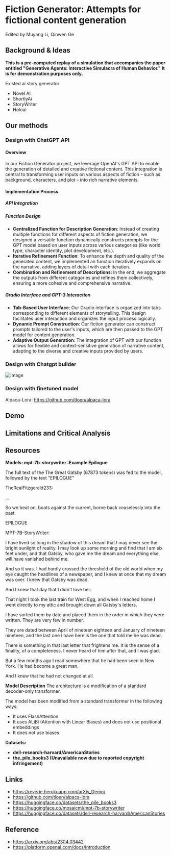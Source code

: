 # Fiction Generator: Attempts for fictional content generation

Edited by Muyang Li, Qinwen Ge

## Background & Ideas

**This is a pre-computed replay of a simulation that accompanies the paper entitled "Generative Agents: Interactive Simulacra of Human Behavior." It is for demonstration purposes only.**



Existed ai story generator:

- Novel AI
- ShortlyAi
- StoryWriter
- Holoai


## Our methods

### Design with ChatGPT API

#### Overview

In our Fiction Generator project, we leverage OpenAI's GPT API to enable the generation of detailed and creative fictional content. This integration is central to transforming user inputs on various aspects of fiction – such as background, characters, and plot – into rich narrative elements.

#### Implementation Process

##### API Integration

##### Function Design

- **Centralized Function for Description Generation**: Instead of creating multiple functions for different aspects of fiction generation, we designed a versatile function dynamically constructs prompts for the GPT model based on user inputs across various categories (like world type, character identity, plot development, etc.).
- **Iterative Refinement Function**: To enhance the depth and quality of the generated content, we implemented an function iteratively expands on the narrative, adding layers of detail with each iteration.
- **Combination and Refinement of Descriptions**: In the end, we aggregate the outputs from different categories and refines them collectively, ensuring a more cohesive and comprehensive narrative.

##### Gradio Interface and GPT-3 Interaction

- **Tab-Based User Interface**: Our Gradio interface is organized into tabs corresponding to different elements of storytelling. This design facilitates user interaction and organizes the input process logically.
- **Dynamic Prompt Construction**: Our fiction generator can construct prompts tailored to the user's inputs, which are then passed to the GPT model for content generation.
- **Adaptive Output Generation**: The integration of GPT with our function allows for flexible and context-sensitive generation of narrative content, adapting to the diverse and creative inputs provided by users.

### Design with Chatgpt builder

![image](https://github.com/balibata/FictionGenerator/assets/62224223/53698480-4e42-4014-afcc-d93e44bb0ba2)

### Design with finetuned model

Alpaca-Lora: https://github.com/tloen/alpaca-lora

## Demo

## Limitations and Critical Analysis

## Resources

**Models: mpt-7b-storywriter :Example Epilogue**

The full text of the The Great Gatsby (67873 tokens) was fed to the model, followed by the text "EPILOGUE"

TheRealFitzgerald233:

...

So we beat on, boats against the current, borne back ceaselessly into the past

EPILOGUE

MPT-7B-StoryWriter:

I have lived so long in the shadow of this dream that I may never see the bright sunlight of reality. I may look up some morning and find that I am six feet under, and that Gatsby, who gave me the dream and everything else, will have vanished behind me.

And so it was. I had hardly crossed the threshold of the old world when my eye caught the headlines of a newspaper, and I knew at once that my dream was over. I knew that Gatsby was dead.

And I knew that day that I didn't love her.

That night I took the last train for West Egg, and when I reached home I went directly to my attic and brought down all Gatsby's letters.

I have sorted them by date and placed them in the order in which they were written. They are very few in number.

They are dated between April of nineteen eighteen and January of nineteen nineteen, and the last one I have here is the one that told me he was dead.

There is something in that last letter that frightens me. It is the sense of a finality, of a completeness. I never heard of him after that, and I was glad.

But a few months ago I read somewhere that he had been seen in New York. He had become a great man.

And I knew that he had not changed at all.

**Model Description**
The architecture is a modification of a standard decoder-only transformer.

The model has been modified from a standard transformer in the following ways:

- It uses FlashAttention
- It uses ALiBi (Attention with Linear Biases) and does not use positional embeddings
- It does not use biases

**Datasets:**

- **dell-research-harvard/AmericanStories**
- **the_pile_books3 (Unavailable now due to reported copyright infringement)**

## Links

- https://reverie.herokuapp.com/arXiv_Demo/
- https://github.com/tloen/alpaca-lora
- https://huggingface.co/datasets/the_pile_books3
- https://huggingface.co/mosaicml/mpt-7b-storywriter
- https://huggingface.co/datasets/dell-research-harvard/AmericanStories

## Reference

- https://arxiv.org/abs/2304.03442
- https://platform.openai.com/docs/introduction

